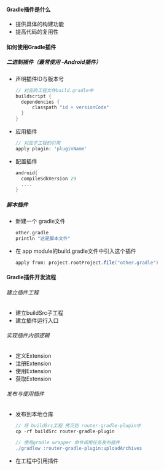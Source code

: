 #### Gradle插件是什么

- 提供具体的构建功能
- 提高代码的复用性

#### 如何使用Gradle插件

##### 二进制插件（最常使用 -Android插件）

- 声明插件ID与版本号

  ```groovy
  // 对应的工程文件build.gradle中
  buildscript {
    dependencies {
      	classpath "id + versionCode"
    }
  }
  ```

- 应用插件

  ```groovy
  // 对应子工程的引用
  apply plugin: 'pluginName'
  ```

- 配置插件

  ```groovy
  android{
    compileSdkVersion 29
    ....
  }
  ```

  

##### 脚本插件

- 新建一个 gradle文件

  ```groovy
  other.gradle
  println "这是脚本文件"
  ```

- 在 app module的build.gradle文件中引入这个插件

  ```groovy
  apply from: project.rootProject.file("other.gradle")
  ```

#### Gradle插件开发流程

###### 建立插件工程

- 建立buildSrc子工程
- 建立插件运行入口

###### 实现插件内部逻辑

- 定义Extension
- 注册Extension
- 使用Extension
- 获取Extension

###### 发布与使用插件

- 发布到本地仓库

  ```groovy
  // 将 buildSrc工程 拷贝到 router-gradle-plugin中
  cp -rf buildSrc router-gradle-plugin
  
  // 使用gradle wrapper 命令调用任务发布插件
  ./gradlew :router-gradle-plugin:uploadArchives
  ```

- 在工程中引用插件

  